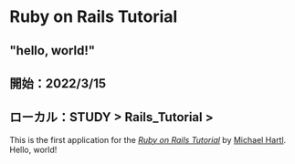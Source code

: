 # Ruby on Rails Tutorial

## "hello, world!"
## 開始：2022/3/15
## ローカル：STUDY > Rails_Tutorial >

This is the first application for the
[*Ruby on Rails Tutorial*](https://railstutorial.jp/)
by [Michael Hartl](https://www.michaelhartl.com/). Hello, world!